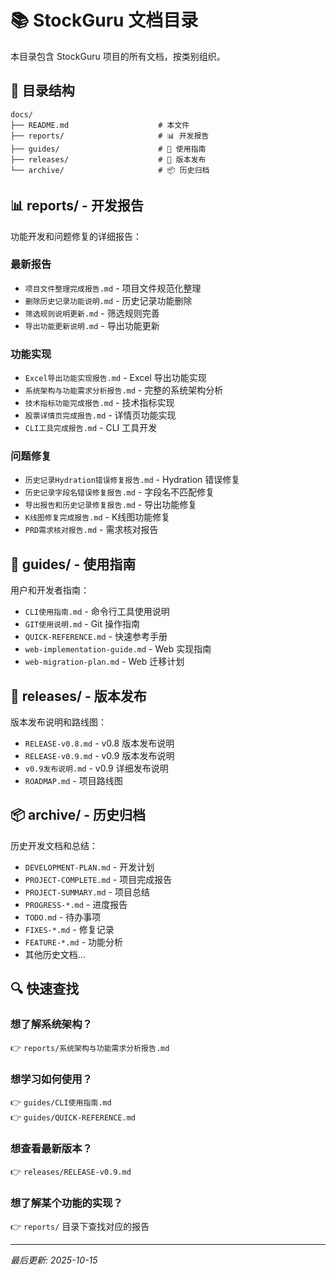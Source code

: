 # 📚 StockGuru 文档目录

本目录包含 StockGuru 项目的所有文档，按类别组织。

## 📁 目录结构

```
docs/
├── README.md                    # 本文件
├── reports/                     # 📊 开发报告
├── guides/                      # 📖 使用指南
├── releases/                    # 🚀 版本发布
└── archive/                     # 📦 历史归档
```

## 📊 reports/ - 开发报告

功能开发和问题修复的详细报告：

### 最新报告
- `项目文件整理完成报告.md` - 项目文件规范化整理
- `删除历史记录功能说明.md` - 历史记录功能删除
- `筛选规则说明更新.md` - 筛选规则完善
- `导出功能更新说明.md` - 导出功能更新

### 功能实现
- `Excel导出功能实现报告.md` - Excel 导出功能实现
- `系统架构与功能需求分析报告.md` - 完整的系统架构分析
- `技术指标功能完成报告.md` - 技术指标实现
- `股票详情页完成报告.md` - 详情页功能实现
- `CLI工具完成报告.md` - CLI 工具开发

### 问题修复
- `历史记录Hydration错误修复报告.md` - Hydration 错误修复
- `历史记录字段名错误修复报告.md` - 字段名不匹配修复
- `导出报告和历史记录修复报告.md` - 导出功能修复
- `K线图修复完成报告.md` - K线图功能修复
- `PRD需求核对报告.md` - 需求核对报告

## 📖 guides/ - 使用指南

用户和开发者指南：

- `CLI使用指南.md` - 命令行工具使用说明
- `GIT使用说明.md` - Git 操作指南
- `QUICK-REFERENCE.md` - 快速参考手册
- `web-implementation-guide.md` - Web 实现指南
- `web-migration-plan.md` - Web 迁移计划

## 🚀 releases/ - 版本发布

版本发布说明和路线图：

- `RELEASE-v0.8.md` - v0.8 版本发布说明
- `RELEASE-v0.9.md` - v0.9 版本发布说明
- `v0.9发布说明.md` - v0.9 详细发布说明
- `ROADMAP.md` - 项目路线图

## 📦 archive/ - 历史归档

历史开发文档和总结：

- `DEVELOPMENT-PLAN.md` - 开发计划
- `PROJECT-COMPLETE.md` - 项目完成报告
- `PROJECT-SUMMARY.md` - 项目总结
- `PROGRESS-*.md` - 进度报告
- `TODO.md` - 待办事项
- `FIXES-*.md` - 修复记录
- `FEATURE-*.md` - 功能分析
- 其他历史文档...

## 🔍 快速查找

### 想了解系统架构？
👉 `reports/系统架构与功能需求分析报告.md`

### 想学习如何使用？
👉 `guides/CLI使用指南.md`  
👉 `guides/QUICK-REFERENCE.md`

### 想查看最新版本？
👉 `releases/RELEASE-v0.9.md`

### 想了解某个功能的实现？
👉 `reports/` 目录下查找对应的报告

---

*最后更新: 2025-10-15*
